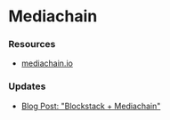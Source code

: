 # Mediachain

### Resources

- [mediachain.io](http://www.mediachain.io/)

### Updates

- [Blog Post: "Blockstack + Mediachain"](https://blog.mediachain.io/blockstack-mediachain-6a505e2c4ef1#.1jvfnci5e)
